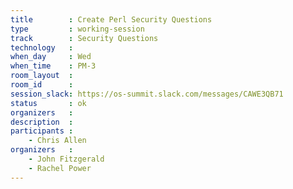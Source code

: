 ```yaml
---
title        : Create Perl Security Questions
type         : working-session
track        : Security Questions
technology   :
when_day     : Wed
when_time    : PM-3
room_layout  :
room_id      :
session_slack: https://os-summit.slack.com/messages/CAWE3QB71
status       : ok
organizers   :
description  :
participants :
    - Chris Allen
organizers   :
    - John Fitzgerald
    - Rachel Power
---
```

